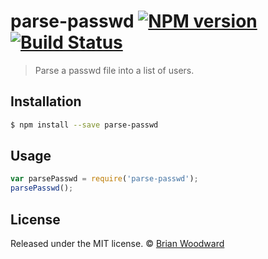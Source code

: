 # parse-passwd [![NPM version](https://badge.fury.io/js/parse-passwd.svg)](https://npmjs.org/package/parse-passwd) [![Build Status](https://travis-ci.org/doowb/parse-passwd.svg?branch=master)](https://travis-ci.org/doowb/parse-passwd)

> Parse a passwd file into a list of users.

## Installation

```sh
$ npm install --save parse-passwd
```

## Usage

```js
var parsePasswd = require('parse-passwd');
parsePasswd();
```

## License

Released under the MIT license. © [Brian Woodward](https://github.com/doowb)
